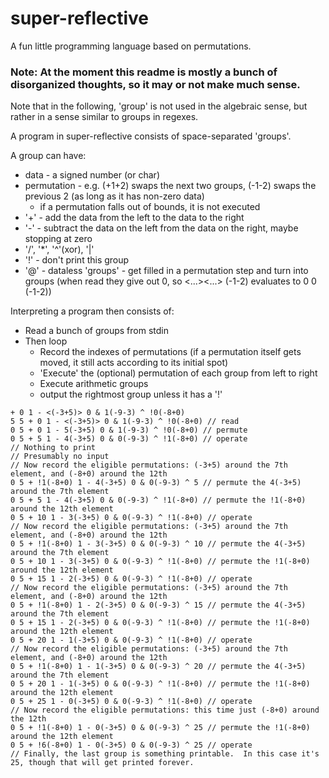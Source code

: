 # super-reflective
A fun little programming language based on permutations.
### Note: At the moment this readme is mostly a bunch of disorganized thoughts, so it may or not make much sense.

Note that in the following, 'group' is not used in the algebraic sense, but rather in a sense similar to groups in regexes.

A program in super-reflective consists of space-separated 'groups'.

A group can have:
  - data - a signed number (or char)
  - permutation - e.g. (+1+2) swaps the next two groups, (-1-2) swaps the previous 2 (as long as it has non-zero data)
    - if a permutation falls out of bounds, it is not executed
  - '+' - add the data from the left to the data to the right
  - '-' - subtract the data on the left from the data on the right, maybe stopping at zero
  - '/', '*', '^'(xor), '|'
  - '!' - don't print this group
  - '@' - dataless 'groups' - get filled in a permutation step and turn into groups (when read they give out 0, so <...><...> (-1-2) evaluates to  0 0 (-1-2))

Interpreting a program then consists of:
  - Read a bunch of groups from stdin
  - Then loop
    - Record the indexes of permutations (if a permutation itself gets moved, it still acts according to its initial spot)
    - 'Execute' the (optional) permutation of each group from left to right
    - Execute arithmetic groups
    - output the rightmost group unless it has a '!'

```
+ 0 1 - <(-3+5)> 0 & 1(-9-3) ^ !0(-8+0)
5 5 + 0 1 - <(-3+5)> 0 & 1(-9-3) ^ !0(-8+0) // read
0 5 + 0 1 - 5(-3+5) 0 & 1(-9-3) ^ !0(-8+0) // permute
0 5 + 5 1 - 4(-3+5) 0 & 0(-9-3) ^ !1(-8+0) // operate
// Nothing to print
// Presumably no input
// Now record the eligible permutations: (-3+5) around the 7th element, and (-8+0) around the 12th
0 5 + !1(-8+0) 1 - 4(-3+5) 0 & 0(-9-3) ^ 5 // permute the 4(-3+5) around the 7th element
0 5 + 5 1 - 4(-3+5) 0 & 0(-9-3) ^ !1(-8+0) // permute the !1(-8+0) around the 12th element
0 5 + 10 1 - 3(-3+5) 0 & 0(-9-3) ^ !1(-8+0) // operate
// Now record the eligible permutations: (-3+5) around the 7th element, and (-8+0) around the 12th
0 5 + !1(-8+0) 1 - 3(-3+5) 0 & 0(-9-3) ^ 10 // permute the 4(-3+5) around the 7th element
0 5 + 10 1 - 3(-3+5) 0 & 0(-9-3) ^ !1(-8+0) // permute the !1(-8+0) around the 12th element
0 5 + 15 1 - 2(-3+5) 0 & 0(-9-3) ^ !1(-8+0) // operate
// Now record the eligible permutations: (-3+5) around the 7th element, and (-8+0) around the 12th
0 5 + !1(-8+0) 1 - 2(-3+5) 0 & 0(-9-3) ^ 15 // permute the 4(-3+5) around the 7th element
0 5 + 15 1 - 2(-3+5) 0 & 0(-9-3) ^ !1(-8+0) // permute the !1(-8+0) around the 12th element
0 5 + 20 1 - 1(-3+5) 0 & 0(-9-3) ^ !1(-8+0) // operate
// Now record the eligible permutations: (-3+5) around the 7th element, and (-8+0) around the 12th
0 5 + !1(-8+0) 1 - 1(-3+5) 0 & 0(-9-3) ^ 20 // permute the 4(-3+5) around the 7th element
0 5 + 20 1 - 1(-3+5) 0 & 0(-9-3) ^ !1(-8+0) // permute the !1(-8+0) around the 12th element
0 5 + 25 1 - 0(-3+5) 0 & 0(-9-3) ^ !1(-8+0) // operate
// Now record the eligible permutations: this time just (-8+0) around the 12th
0 5 + !1(-8+0) 1 - 0(-3+5) 0 & 0(-9-3) ^ 25 // permute the !1(-8+0) around the 12th element
0 5 + !6(-8+0) 1 - 0(-3+5) 0 & 0(-9-3) ^ 25 // operate
// Finally, the last group is something printable.  In this case it's 25, though that will get printed forever.
```
